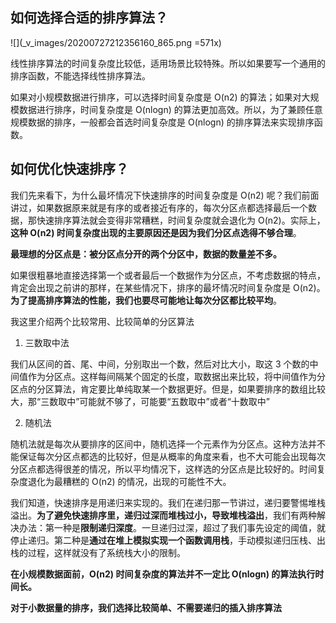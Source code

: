 ## 如何选择合适的排序算法？

![](_v_images/20200727212356160_865.png =571x)

线性排序算法的时间复杂度比较低，适用场景比较特殊。所以如果要写一个通用的排序函数，不能选择线性排序算法。

如果对小规模数据进行排序，可以选择时间复杂度是 O(n2) 的算法；如果对大规模数据进行排序，时间复杂度是 O(nlogn) 的算法更加高效。所以，为了兼顾任意规模数据的排序，一般都会首选时间复杂度是 O(nlogn) 的排序算法来实现排序函数。

## 如何优化快速排序？

我们先来看下，为什么最坏情况下快速排序的时间复杂度是 O(n2) 呢？我们前面讲过，如果数据原来就是有序的或者接近有序的，每次分区点都选择最后一个数据，那快速排序算法就会变得非常糟糕，时间复杂度就会退化为 O(n2)。实际上，**这种 O(n2) 时间复杂度出现的主要原因还是因为我们分区点选得不够合理**。

**最理想的分区点是：被分区点分开的两个分区中，数据的数量差不多。**

如果很粗暴地直接选择第一个或者最后一个数据作为分区点，不考虑数据的特点，肯定会出现之前讲的那样，在某些情况下，排序的最坏情况时间复杂度是 O(n2)。**为了提高排序算法的性能，我们也要尽可能地让每次分区都比较平均**。

我这里介绍两个比较常用、比较简单的分区算法

1. 三数取中法

我们从区间的首、尾、中间，分别取出一个数，然后对比大小，取这 3 个数的中间值作为分区点。这样每间隔某个固定的长度，取数据出来比较，将中间值作为分区点的分区算法，肯定要比单纯取某一个数据更好。但是，如果要排序的数组比较大，那“三数取中”可能就不够了，可能要“五数取中”或者“十数取中”

2. 随机法

随机法就是每次从要排序的区间中，随机选择一个元素作为分区点。这种方法并不能保证每次分区点都选的比较好，但是从概率的角度来看，也不大可能会出现每次分区点都选得很差的情况，所以平均情况下，这样选的分区点是比较好的。时间复杂度退化为最糟糕的 O(n2) 的情况，出现的可能性不大。

我们知道，快速排序是用递归来实现的。我们在递归那一节讲过，递归要警惕堆栈溢出。**为了避免快速排序里，递归过深而堆栈过小，导致堆栈溢出**，我们有两种解决办法：第一种是**限制递归深度**。一旦递归过深，超过了我们事先设定的阈值，就停止递归。第二种是**通过在堆上模拟实现一个函数调用栈**，手动模拟递归压栈、出栈的过程，这样就没有了系统栈大小的限制。

**在小规模数据面前，O(n2) 时间复杂度的算法并不一定比 O(nlogn) 的算法执行时间长。**

**对于小数据量的排序，我们选择比较简单、不需要递归的插入排序算法**

